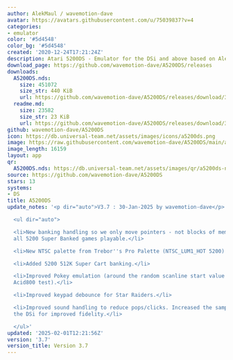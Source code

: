 ```yaml
---
author: AlekMaul / wavemotion-dave
avatar: https://avatars.githubusercontent.com/u/75039837?v=4
categories:
- emulator
color: '#5d4548'
color_bg: '#5d4548'
created: '2020-12-24T17:21:24Z'
description: Atari 5200DS - Emulator for the DSi and above based on Alekmaul's work
download_page: https://github.com/wavemotion-dave/A5200DS/releases
downloads:
  A5200DS.nds:
    size: 451072
    size_str: 440 KiB
    url: https://github.com/wavemotion-dave/A5200DS/releases/download/3.7/A5200DS.nds
  readme.md:
    size: 23582
    size_str: 23 KiB
    url: https://github.com/wavemotion-dave/A5200DS/releases/download/3.7/readme.md
github: wavemotion-dave/A5200DS
icon: https://db.universal-team.net/assets/images/icons/a5200ds.png
image: https://raw.githubusercontent.com/wavemotion-dave/A5200DS/main/arm9/gfx/bgTop.png
image_length: 16159
layout: app
qr:
  A5200DS.nds: https://db.universal-team.net/assets/images/qr/a5200ds-nds.png
source: https://github.com/wavemotion-dave/A5200DS
stars: 13
systems:
- DS
title: A5200DS
update_notes: '<p dir="auto">V3.7 : 30-Jan-2025 by wavemotion-dave</p>

  <ul dir="auto">

  <li>New banking handling so we only move pointers - not blocks of memory. Renders
  all 5200 Super Banked games playable.</li>

  <li>New NTSC palette from Trebor''s Pro Palette (NTSC_LUM1_HOT 5200).</li>

  <li>Added 5200 512K Super Cart banking.</li>

  <li>Improved Pokey emulation (around the random scanline start value - fixes one
  Acid800 test).</li>

  <li>Improved keypad debounce for Star Raiders.</li>

  <li>Improved sound handling to reduce pops/clicks. Increased the sample rate on
  the DSi for improved fidelity.</li>

  </ul>'
updated: '2025-02-01T12:21:56Z'
version: '3.7'
version_title: Version 3.7
---
```

